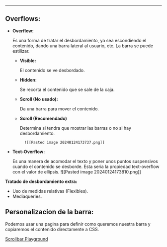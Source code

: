 
---
## **Overflows:**

- **Overflow:**
    
    Es una forma de tratar el desbordamiento, ya sea escondiendo el contenido, dando una barra lateral al usuario, etc. La barra se puede estilizar.
    
    - **Visible:**
        
        El contenido se ve desbordado.
        
    - **Hidden:**
        
        Se recorta el contenido que se sale de la caja.
        
    - **Scroll (No usado):**
        
        Da una barra para mover el contenido.
        
    - **Scroll (Recomendado)**
        
        Determina si tendra que mostrar las barras o no si hay desbordamiento.
        
    
		    ![[Pasted image 20240124173737.png]]
	
- **Text-Overflow:**
    
    Es una manera de acomodar el texto y poner unos puntos suspensivos cuando el contenido se desborde. Esta seria la propiedad text-overflow con el valor de ellipsis.
	    ![[Pasted image 20240124173810.png]]
 
 **Tratado de desbordamiento extra:** 

- Uso de medidas relativas (Flexibles).
- Mediaqueries.

## **Personalizacion de la barra:**

Podemos usar una pagina para definir como queremos nuestra barra y copiaremos el contenido directamente a CSS.

[Scrollbar Playground](https://lyqht.github.io/scrollbar-playground/)


